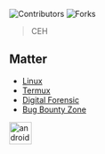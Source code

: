 
![Contributors](https://img.shields.io/github/contributors/zero0xy/zero?color=dark-green) ![Forks](https://img.shields.io/github/forks/zero0xy/zero?style=social) 
> CEH  

## Matter
* [Linux](https://github.com/zero0xy/linux)
* [Termux](https://github.com/zero0xy/)
* [Digital Forensic](https://github.com/zero0xy/)
* [Bug Bounty Zone](https://github.com/zero0xy/)

<a href="https://developer.android.com" target="_blank" rel="noreferrer"> <img src="https://img.shields.io/badge/WhatsApp-25D366?style=for-the-badge&logo=whatsapp&logoColor=white" alt="android" width="40" height="40"/> </a>
